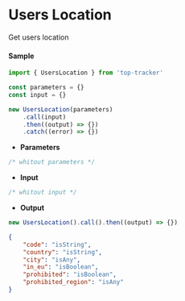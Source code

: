 # Users Location

Get users location

#### Sample

```js
import { UsersLocation } from 'top-tracker'

const parameters = {}
const input = {}

new UsersLocation(parameters)
    .call(input)
    .then((output) => {})
    .catch((error) => {})
```

-   **Parameters**

```js
/* whitout parameters */
```

-   **Input**

```js
/* whitout input */
```

-   **Output**

```js
new UsersLocation().call().then((output) => {})
```

```json
{
    "code": "isString",
    "country": "isString",
    "city": "isAny",
    "in_eu": "isBoolean",
    "prohibited": "isBoolean",
    "prohibited_region": "isAny"
}
```

